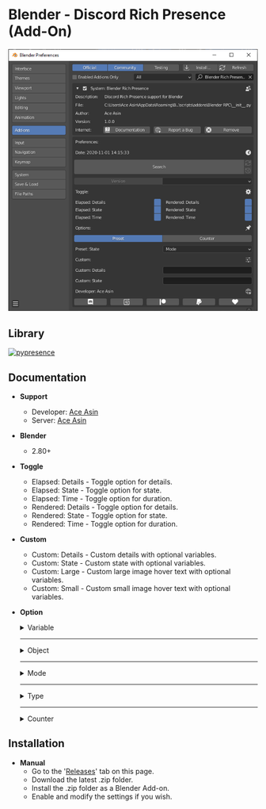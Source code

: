 # **Blender - Discord Rich Presence (Add-On)**

![Preview](../Asset/Image/Preview.png)

## **Library**

[![pypresence](https://img.shields.io/badge/using-pypresence-00bb88.svg?style=for-the-badge&logo=python&logoColor=FFFFFF&label=Module&color=FFFFFF)](https://github.com/qwertyquerty/pypresence)

## **Documentation**

* **Support**
  * Developer: [Ace Asin](https://discord.com/users/373656777671311360)
  * Server: [Ace Asin](https://discord.gg/U8vHS7y)

* **Blender**
  * 2.80+

* **Toggle**
  * Elapsed: Details - Toggle option for details.
  * Elapsed: State - Toggle option for state.
  * Elapsed: Time - Toggle option for duration.
  * Rendered: Details - Toggle option for details.
  * Rendered: State - Toggle option for state.
  * Rendered: Time - Toggle option for duration.
  <!-- * Button: 1 - Toggle option for the first button. -->
  <!-- * Button: 2 - Toggle option for the second button. -->

* **Custom**
  * Custom: Details - Custom details with optional variables.
  * Custom: State - Custom state with optional variables.
  * Custom: Large - Custom large image hover text with optional variables.
  * Custom: Small - Custom small image hover text with optional variables.
  <!-- * Custom: Button 1 - Custom button label and url. -->
  <!-- * Custom: Button 2 - Custom button label and url. -->

* **Option**

  <details>

  <summary>Variable</summary>

  * `{Discord}` - Display the discord server invite.

  ---
  * `{Project}` - Display the project name.

  ---

  * `{Build}` - Display the current build.
  * `{Version}` - Display the current version.

  ---

  * `{Object}` - Display the active object name.
  * `{Mode}` - Display the active object mode.
  * `{Type}` - Display the active object type.

  ---

  * `{Actions}`
  * `{Armatures}`
  * `{Brushes}`
  * `{Cache Files}`
  * `{Cameras}`
  * `{Collections}`
  * `{Curves}`
  * `{Fonts}`
  * `{Grease Pencils}`
  * ~~`{Hairs}`~~ (2.90+)
  * `{Images}`
  * `{Lattices}`
  * `{Libraries}`
  * `{Lightprobes}`
  * `{Lights}`
  * `{Linestyles}`
  * `{Masks}`
  * `{Materials}`
  * `{Meshes}`
  * `{Metaballs}`
  * `{Movieclips}`
  * `{Node Groups}`
  * `{Objects}`
  * `{Paint Curves}`
  * `{Palettes}`
  * `{Particles}`
  * ~~`{Pointclouds}`~~ (2.90+)
  * `{Scenes}`
  * `{Screens}`
  * `{Shape Keys}`
  * ~~`{Simulations}`~~ (2.90+)
  * `{Sounds}`
  * `{Speakers}`
  * `{Texts}`
  * `{Textures}`
  * `{Volumes}` (2.83+)
  * `{Window Managers}`
  * `{Workspaces}`
  * `{Worlds}`

  </details>

  ---

  <details>

  <summary>Object</summary>

  * Active Object Name

  </details>

  ---

  <details>

  <summary>Mode</summary>

  * Object Mode
  * Edit Mode
  * Pose Mode
  * Sculpt Mode
  * Vertex Paint
  * Weight Paint
  * Texture Paint
  * Particle Edit
  * Edit Grease Pencil Strokes
  * Sculpt Grease Pencil Strokes
  * Paint Grease Pencil Strokes
  * Grease Pencil Weight Paint Strokes

  </details>

  ---

  <details>

  <summary>Type</summary>

  * Mesh
  * Curve
  * Surface
  * Meta
  * Font
  * Armature
  * Lattice
  * Empty
  * Grease Pencil
  * Camera
  * Light
  * Speaker
  * Light Probe

  </details>

  ---

  <details>

  <summary>Counter</summary>

  * Actions
  * Armatures
  * Brushes
  * Cache Files
  * Cameras
  * Collections
  * Curves
  * Fonts
  * Grease Pencils
  * ~~Hairs~~ (2.90+)
  * Images
  * Lattices
  * Libraries
  * Lightprobes
  * Lights
  * Linestyles
  * Masks
  * Materials
  * Meshes
  * Metaballs
  * Movieclips
  * Node Groups
  * Objects
  * Paint Curves
  * Palettes
  * Particles
  * ~~Pointclouds~~ (2.90+)
  * Scenes
  * Screens
  * Shape Keys
  * ~~Simulations~~ (2.90+)
  * Sounds
  * Speakers
  * Texts
  * Textures
  * Volumes (2.83+)
  * Window Managers
  * Workspaces
  * Worlds

  </details>

## **Installation**

<!-- * **Automatic**
  * Go to the "[Releases](https://github.com/AceAsin/BlenderRPC/releases)" tab on this page.
  * Download the latest .bat file.
  * Run the .bat file as an Administrator.
  * Enable and modify the settings if you wish. -->

* **Manual**
  * Go to the '[Releases](https://github.com/AceAsin/BlenderRPC/releases)' tab on this page.
  * Download the latest .zip folder.
  * Install the .zip folder as a Blender Add-on.
  * Enable and modify the settings if you wish.
